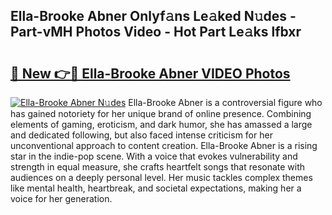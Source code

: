 ## Ella-Brooke Abner Onlyf𝚊ns Le𝚊ked N𝚞des - Part-vMH Photos Video - Hot Part Le𝚊ks lfbxr

# <h2><a href="http://ac21161.deff.icu/?id=Ella-Brooke+Abner">🔗 New 👉🔴 Ella-Brooke Abner VIDEO Photos</a></h2>

[![Ella-Brooke Abner N𝚞des](https://i.imgur.com/rIISA9y.gif)](http://ac21161.deff.icu/?id=Ella-Brooke+Abner)
Ella-Brooke Abner is a controversial figure who has gained notoriety for her unique brand of online presence. Combining elements of gaming, eroticism, and dark humor, she has amassed a large and dedicated following, but also faced intense criticism for her unconventional approach to content creation. Ella-Brooke Abner is a rising star in the indie-pop scene. With a voice that evokes vulnerability and strength in equal measure, she crafts heartfelt songs that resonate with audiences on a deeply personal level. Her music tackles complex themes like mental health, heartbreak, and societal expectations, making her a voice for her generation.
